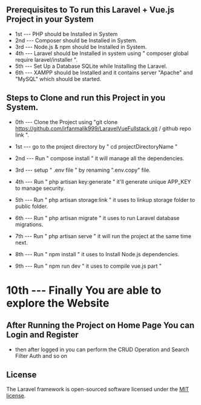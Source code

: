 

## Prerequisites to To run this Laravel + Vue.js Project in your System

* 1st --- PHP should be Installed in System
* 2nd --- Composer should be Installed in System.
* 3rd --- Node.js & npm should be Installed in System.
* 4th --- Laravel should be Installed in system using " composer global require laravel/installer ". 
* 5th --- Set Up a Database  SQLite while Installing the Laravel.
* 6th --- XAMPP should be Installed and it contains server "Apache" and "MySQL" which should be started.





## Steps to Clone and run this Project in you System.


* 0th --- Clone the Project using  "git clone https://github.com/irfanmalik999/LaravelVueFullstack.git / github repo link ".

* 1st --- go to the project directory by " cd projectDirectoryName "

* 2nd --- Run " compose install " it will manage all the dependencies.

* 3rd --- setup " .env file " by renaming ".env.copy" file.

* 4th --- Run " php artisan key:generate " it'll generate unique APP_KEY to manage security.

* 5th --- Run " php artisan storage:link " it uses to linkup storage folder to public folder.

* 6th --- Run " php artisan migrate "  it uses to run Laravel database migrations.

* 7th --- Run " php artisan serve " it will run the project at the same time next.

* 8th --- Run " npm install " it uses to Install Node.js dependencies.

* 9th --- Run " npm run dev " it uses to compile vue.js part " 

# 10th --- Finally You are able to explore the Website 




## After Running the Project on Home Page You can Login and Register

*   then after logged in you can perform the CRUD Operation and Search Filter Auth and so on




















## License

The Laravel framework is open-sourced software licensed under the [MIT license](https://opensource.org/licenses/MIT).
